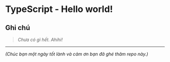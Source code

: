 # TypeScript - Hello world!


## Ghi chú

> *Chưa có gì hết. Ahihi!*

---

*(Chúc bạn một ngày tốt lành và cảm ơn bạn đã ghé thăm repo này.)*